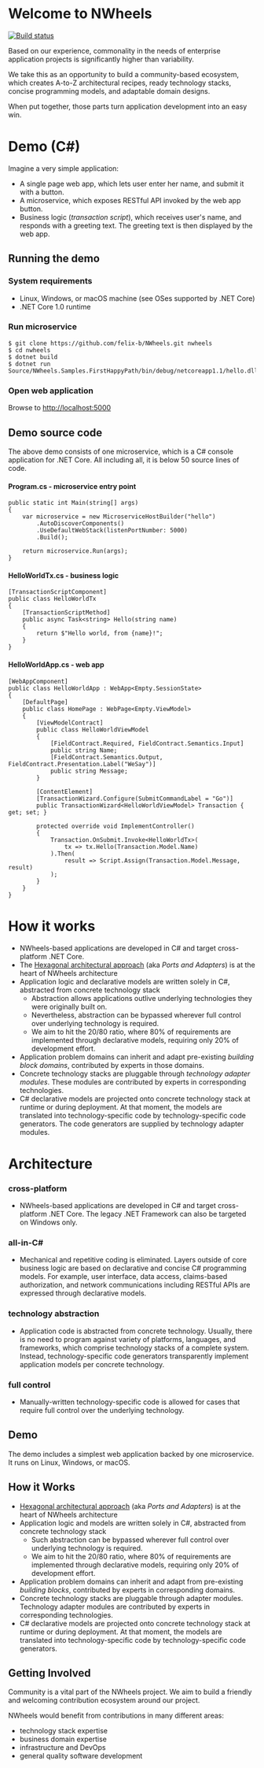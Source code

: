 Welcome to NWheels
=======

[![Build status](https://ci.appveyor.com/api/projects/status/qcm23727dm8dplk5/branch/master?svg=true)](https://ci.appveyor.com/project/felix-b/nwheels-bk3vs/branch/master)

Based on our experience, commonality in the needs of enterprise application projects is significantly higher than variability. 

We take this as an opportunity to build a community-based ecosystem, which creates A-to-Z architectural recipes, ready technology stacks, concise programming models, and adaptable domain designs. 

When put together, those parts turn application development into an easy win.

# Demo (C#)

Imagine a very simple application:
- A single page web app, which lets user enter her name, and submit it with a button. 
- A microservice, which exposes RESTful API invoked by the web app button. 
- Business logic (_transaction script_), which receives user's name, and responds with a greeting text. The greeting text is then displayed by the web app.

## Running the demo

### System requirements

- Linux, Windows, or macOS machine (see OSes supported by .NET Core)
- .NET Core 1.0 runtime

### Run microservice
  ```
  $ git clone https://github.com/felix-b/NWheels.git nwheels
  $ cd nwheels
  $ dotnet build
  $ dotnet run Source/NWheels.Samples.FirstHappyPath/bin/debug/netcoreapp1.1/hello.dll
  ```
### Open web application

Browse to [http://localhost:5000](http://localhost:5000)

## Demo source code

The above demo consists of one microservice, which is a C# console application for .NET Core. All including all, it is below 50 source lines of code.
 
#### Program.cs - microservice entry point
```
public static int Main(string[] args)
{
    var microservice = new MicroserviceHostBuilder("hello")
        .AutoDiscoverComponents()
        .UseDefaultWebStack(listenPortNumber: 5000)
        .Build();

    return microservice.Run(args);
}

```
#### HelloWorldTx.cs - business logic
```
[TransactionScriptComponent]
public class HelloWorldTx
{
    [TransactionScriptMethod]
    public async Task<string> Hello(string name)
    {
        return $"Hello world, from {name}!";
    }
}
```
#### HelloWorldApp.cs - web app
```
[WebAppComponent]
public class HelloWorldApp : WebApp<Empty.SessionState>
{
    [DefaultPage]
    public class HomePage : WebPage<Empty.ViewModel>
    {
        [ViewModelContract]
        public class HelloWorldViewModel 
        {
            [FieldContract.Required, FieldContract.Semantics.Input]
            public string Name;
            [FieldContract.Semantics.Output, FieldContract.Presentation.Label("WeSay")]
            public string Message;
        }

        [ContentElement] 
        [TransactionWizard.Configure(SubmitCommandLabel = "Go")]
        public TransactionWizard<HelloWorldViewModel> Transaction { get; set; }

        protected override void ImplementController()
        {
            Transaction.OnSubmit.Invoke<HelloWorldTx>(
                tx => tx.Hello(Transaction.Model.Name)
            ).Then(
                result => Script.Assign(Transaction.Model.Message, result)
            );
        }
    }
}
```
# How it works

- NWheels-based applications are developed in C# and target cross-platform .NET Core.
- The [Hexagonal architectural approach](http://alistair.cockburn.us/Hexagonal+architecture) (aka _Ports and Adapters_) is at the heart of NWheels architecture
- Application logic and declarative models are written solely in C#, abstracted from concrete technology stack
  - Abstraction allows applications outlive underlying technologies they were originally built on.
  - Nevertheless, abstraction can be bypassed wherever full control over underlying technology is required. 
  - We aim to hit the 20/80 ratio, where 80% of requirements are implemented through declarative models, requiring only 20% of development effort.
- Application problem domains can inherit and adapt pre-existing *_building block domains_*, contributed by experts in those domains.
- Concrete technology stacks are pluggable through *_technology adapter modules_*. These modules are contributed by experts in corresponding technologies. 
- C# declarative models are projected onto concrete technology stack at runtime or during deployment. At that moment, the models are translated into technology-specific code by technology-specific code generators. The code generators are supplied by technology adapter modules.


# Architecture

### cross-platform

- NWheels-based applications are developed in C# and target cross-platform .NET Core. The legacy .NET Framework can also be targeted on Windows only.

### all-in-C#

- Mechanical and repetitive coding is eliminated. Layers outside of core business logic are based on declarative and concise C# programming models. For example, user interface, data access, claims-based authorization, and network communications including RESTful APIs are expressed through declarative models. 

### technology abstraction

- Application code is abstracted from concrete technology. Usually, there is no need to program against variety of platforms, languages, and frameworks, which comprise technology stacks of a complete system. Instead, technology-specific code generators transparently implement application models per concrete technology. 

### full control

- Manually-written technology-specific code is allowed for cases that require full control over the underlying technology.

## Demo

The demo includes a simplest web application backed by one microservice. It runs on Linux, Windows, or macOS. 


## How it Works

- [Hexagonal architectural approach](http://alistair.cockburn.us/Hexagonal+architecture) (aka _Ports and Adapters_) is at the heart of NWheels architecture
- Application logic and models are written solely in C#, abstracted from concrete technology stack
  - Such abstraction can be bypassed wherever full control over underlying technology is required. 
  - We aim to hit the 20/80 ratio, where 80% of requirements are implemented through declarative models, requiring only 20% of development effort.
- Application problem domains can inherit and adapt from pre-existing _building blocks_, contributed by experts in corresponding domains.
- Concrete technology stacks are pluggable through adapter modules. Technology adapter modules are contributed by experts in corresponding technologies. 
- C# declarative models are projected onto concrete technology stack at runtime or during deployment. At that moment, the models are translated into technology-specific code by technology-specific code generators.

## Getting Involved

Community is a vital part of the NWheels project. We aim to build a friendly and welcoming contribution ecosystem around our project. 

NWheels would benefit from contributions in many different areas:
- technology stack expertise
- business domain expertise
- infrastructure and DevOps
- general quality software development

